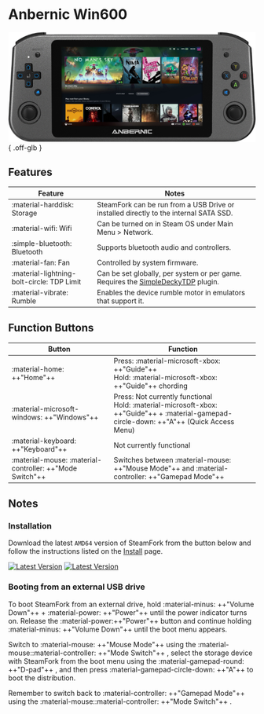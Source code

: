 # Anbernic Win600

![](../../_inc/images/devices/anbernic-win600.png){ .off-glb }

## Features

| Feature | Notes |
| -- | -- |
| :material-harddisk: Storage | SteamFork can be run from a USB Drive or installed directly to the internal SATA SSD. |
| :material-wifi: Wifi | Can be turned on in Steam OS under Main Menu > Network. |
| :simple-bluetooth: Bluetooth | Supports bluetooth audio and controllers. |
| :material-fan: Fan | Controlled by system firmware. |
| :material-lightning-bolt-circle: TDP Limit | Can be set globally, per system or per game. Requires the [SimpleDeckyTDP](https://github.com/SteamFork/SimpleDeckyTDP) plugin. |
| :material-vibrate: Rumble | Enables the device rumble motor in emulators that support it. |

## Function Buttons

| Button | Function |
| -- | -- |
| :material-home: ++"Home"++ | Press: :material-microsoft-xbox: ++"Guide"++ <br /> Hold: :material-microsoft-xbox: ++"Guide"++ chording
| :material-microsoft-windows: ++"Windows"++ | Press: Not currently functional <br /> Hold: :material-microsoft-xbox: ++"Guide"++ + :material-gamepad-circle-down: ++"A"++ (Quick Access Menu)
| :material-keyboard: ++"Keyboard"++ | Not currently functional |
| :material-mouse: :material-controller: ++"Mode Switch"++ | Switches between :material-mouse: ++"Mouse Mode"++ and :material-controller: ++"Gamepad Mode"++ |


## Notes

### Installation

Download the latest `AMD64` version of SteamFork from the button below and follow the instructions listed on the [Install](../../../play/install/) page.

[![Latest Version](https://img.shields.io/github/release/SteamFork/distribution.svg?labelColor=111111&color=5998FF&label=Latest&style=flat#only-light)](https://github.com/SteamFork/distribution/releases/latest)
[![Latest Version](https://img.shields.io/github/release/SteamFork/distribution.svg?labelColor=dddddd&color=5998FF&label=Latest&style=flat#only-dark)](https://github.com/SteamFork/distribution/releases/latest)

### Booting from an external USB drive

To boot SteamFork from an external drive, hold :material-minus: ++"Volume Down"++ + :material-power: ++"Power"++ until the power indicator turns on.
Release the :material-power:++"Power"++ button and continue holding :material-minus: ++"Volume Down"++ until the boot menu appears.

Switch to :material-mouse: ++"Mouse Mode"++ using the :material-mouse::material-controller: ++"Mode Switch"++ ,
select the storage device with SteamFork from the boot menu using the :material-gamepad-round: ++"D-pad"++ , and then press :material-gamepad-circle-down: ++"A"++ to boot the distribution.

Remember to switch back to :material-controller: ++"Gamepad Mode"++ using the :material-mouse::material-controller: ++"Mode Switch"++ .
